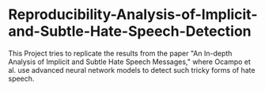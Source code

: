 # Reproducibility-Analysis-of-Implicit-and-Subtle-Hate-Speech-Detection

This Project tries to replicate the results from the paper "An In-depth Analysis of Implicit and Subtle Hate Speech Messages," where Ocampo et al. use advanced neural network models to detect such tricky forms of hate speech.
